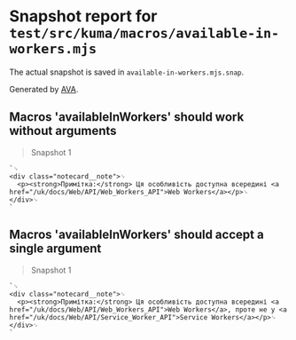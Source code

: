 # Snapshot report for `test/src/kuma/macros/available-in-workers.mjs`

The actual snapshot is saved in `available-in-workers.mjs.snap`.

Generated by [AVA](https://avajs.dev).

## Macros 'availableInWorkers' should work without arguments

> Snapshot 1

    `␊
    <div class="notecard__note">␊
      <p><strong>Примітка:</strong> Ця особливість доступна всередині <a href="/uk/docs/Web/API/Web_Workers_API">Web Workers</a></p>␊
    </div>␊
    `

## Macros 'availableInWorkers' should accept a single argument

> Snapshot 1

    `␊
    <div class="notecard__note">␊
      <p><strong>Примітка:</strong> Ця особливість доступна всередині <a href="/uk/docs/Web/API/Web_Workers_API">Web Workers</a>, проте не у <a href="/uk/docs/Web/API/Service_Worker_API">Service Workers</a></p>␊
    </div>␊
    `
